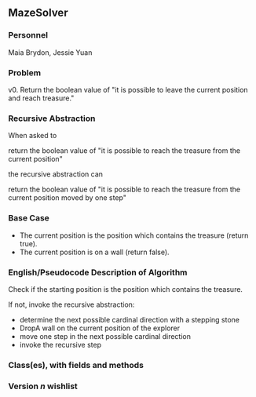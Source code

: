 ## MazeSolver

### Personnel

Maia Brydon, Jessie Yuan

### Problem

v0. Return the boolean value of "it is possible to leave the current position and reach treasure."

### Recursive Abstraction
When asked to 

  return the boolean value of "it is possible to reach the treasure from the current position"
  
the recursive abstraction can 

  return the boolean value of "it is possible to reach the treasure from the current position moved by one step"
  
### Base Case
- The current position is the position which contains the treasure (return true).
- The current position is on a wall (return false).

### English/Pseudocode Description of Algorithm
Check if the starting position is the position which contains the treasure.

If not, invoke the recursive abstraction:
- determine the next possible cardinal direction with a stepping stone
- DropA wall on the current position of the explorer
- move one step in the next possible cardinal direction
- invoke the recursive step

### Class(es), with fields and methods

### Version *n* wishlist
